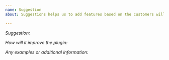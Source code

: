 ```yaml
---
name: Suggestion
about: Suggestions helps us to add features based on the customers will.

---
```


*Suggestion:*

*How will it improve the plugin:*

*Any examples or additional information:*
